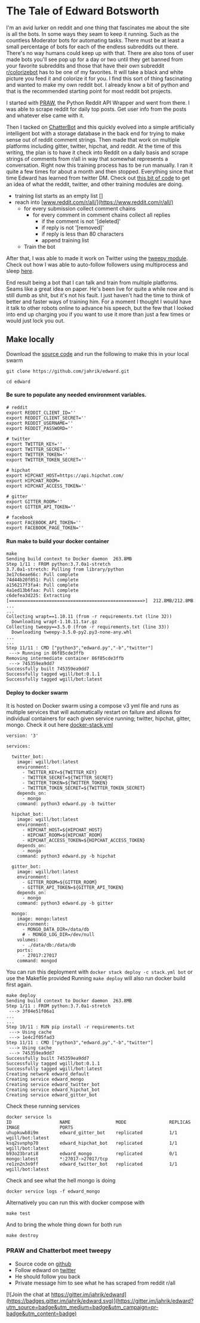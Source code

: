 # The Tale of Edward Botsworth

I'm an avid lurker on reddit and one thing that fascinates me about the site is all the bots.  In some ways they seam to keep it running.  Such as the countless Moderator bots for automating tasks.  There must be at least a small percentage of bots for each of the endless subreddits out there.  There's no way humans could keep up with that.  There are also tons of user made bots you'll see pop up for a day or two until they get banned from your favorite subreddits and those that have their own subreddit [r/colorizebot](https://www.reddit.com/r/colorizebot/) has to be one of my favorites.  It will take a black and white picture you feed it and colorize it for you.  I find this sort of thing fascinating and wanted to make my own reddit bot.  I already know a bit of python and that is the recommended starting point for most reddit bot projects.

I started with [PRAW](https://praw.readthedocs.io/en/latest/), the Python Reddit API Wrapper and went from there.  I was able to scrape reddit for daily top posts.  Get user info from the posts and whatever else came with it.

Then I tacked on [ChatterBot](https://github.com/gunthercox/ChatterBot) and this quickly evolved into a simple artificially intelligent bot with a storage database in the back end for trying to make sense out of reddit comment strings.  Then made that work on multiple platforms including gitter, twitter, hipchat, and reddit.  At the time of this writing, the plan is to have it check into Reddit on a daily basis and scrape strings of comments from r/all in way that somewhat represents a conversation. Right now this training process has to be run manually.  I ran it quite a few times for about a month and then stopped.  Everything since that time Edward has learned from twitter DM.  Check out [this bit of code](https://github.com/jahrik/edward/blob/cb36f29f736bad50af0f69a1f2d62a3268031c77/edward.py#L305) to get an idea of what the reddit, twitter, and other training modules are doing.

* training list starts as an empty list []
* reach into [www.reddit.com/r/all/](https://www.reddit.com/r/all/)
  * for every submission collect comment chains
    * for every comment in comment chains collect all replies
      * if the comment is not '[deleted]'
      * if reply is not '[removed]'
      * if reply is less than 80 characters
      * append training list
  * Train the bot

After that, I was able to made it work on Twitter using the [tweepy module](https://github.com/tweepy/tweepy).
Check out how I was able to auto-follow followers using multiprocess and sleep [here](https://github.com/jahrik/edward/blob/cb36f29f736bad50af0f69a1f2d62a3268031c77/edward.py#L864).

End result being a bot that I can talk and train from multiple platforms.  Seams like a great idea on paper.  He's been live for quite a while now and is still dumb as shit, but it's not his fault.  I just haven't had the time to think of better and faster ways of training him.  For a moment I thought I would have it talk to other robots online to advance his speech, but the few that I looked into end up charging you if you want to use it more than just a few times or would just lock you out.

## Make locally
Download the [source code](https://github.com/jahrik/edward) and run the following to make this in your local swarm
```
git clone https://github.com/jahrik/edward.git

cd edward
```

#### Be sure to populate any needed environment variables.
```
# reddit
export REDDIT_CLIENT_ID=''
export REDDIT_CLIENT_SECRET=''
export REDDIT_USERNAME=''
export REDDIT_PASSWORD=''

# twitter
export TWITTER_KEY=''
export TWITTER_SECRET=''
export TWITTER_TOKEN=''
export TWITTER_TOKEN_SECRET=''

# hipchat
export HIPCHAT_HOST=https://api.hipchat.com/
export HIPCHAT_ROOM=
export HIPCHAT_ACCESS_TOKEN=''

# gitter
export GITTER_ROOM=''
export GITTER_API_TOKEN=''

# facebook
export FACEBOOK_API_TOKEN=''
export FACEBOOK_PAGE_TOKEN=''
```

#### Run make to build your docker container
```
make
Sending build context to Docker daemon  263.8MB
Step 1/11 : FROM python:3.7.0a1-stretch
3.7.0a1-stretch: Pulling from library/python
3e17c6eae66c: Pull complete
74d44b20f851: Pull complete
a156217f3fa4: Pull complete
4a1ed13b6faa: Pull complete
c6defea3d225: Extracting [==================================================>]  212.8MB/212.8MB
...
...
Collecting wrapt==1.10.11 (from -r requirements.txt (line 32))
  Downloading wrapt-1.10.11.tar.gz
Collecting tweepy==3.5.0 (from -r requirements.txt (line 33))
  Downloading tweepy-3.5.0-py2.py3-none-any.whl
...
...
Step 11/11 : CMD ["python3","edward.py","-b","twitter"]
 ---> Running in 86f85cde3ffb
Removing intermediate container 86f85cde3ffb
 ---> 745359ea9dd7
Successfully built 745359ea9dd7
Successfully tagged wgill/bot:0.1.1
Successfully tagged wgill/bot:latest

```

#### Deploy to docker swarm
It is hosted on Docker swarm using a compose v3 yml file and runs as multiple services that will automatically restart on failure and allows for individual containers for each given service running; twitter, hipchat, gitter, mongo.  Check it out here [docker-stack.yml](https://github.com/jahrik/edward/blob/master/docker-stack.yml)

```
version: '3'

services:

  twitter_bot:
    image: wgill/bot:latest
    environment:
      - TWITTER_KEY=${TWITTER_KEY}
      - TWITTER_SECRET=${TWITTER_SECRET}
      - TWITTER_TOKEN=${TWITTER_TOKEN}
      - TWITTER_TOKEN_SECRET=${TWITTER_TOKEN_SECRET}
    depends_on:
      - mongo
    command: python3 edward.py -b twitter

  hipchat_bot:
    image: wgill/bot:latest
    environment:
      - HIPCHAT_HOST=${HIPCHAT_HOST}
      - HIPCHAT_ROOM=${HIPCHAT_ROOM}
      - HIPCHAT_ACCESS_TOKEN=${HIPCHAT_ACCESS_TOKEN}
    depends_on:
      - mongo
    command: python3 edward.py -b hipchat

  gitter_bot:
    image: wgill/bot:latest
    environment:
      - GITTER_ROOM=${GITTER_ROOM}
      - GITTER_API_TOKEN=${GITTER_API_TOKEN}
    depends_on:
      - mongo
    command: python3 edward.py -b gitter

  mongo:
    image: mongo:latest
    environment:
      - MONGO_DATA_DIR=/data/db
      # - MONGO_LOG_DIR=/dev/null
    volumes:
      - ./data/db:/data/db
    ports:
      - 27017:27017
    command: mongod
```

You can run this deployment with `docker stack deploy -c stack.yml bot`  or use the Makefile provided
Running `make deploy` will also run docker build first again.
```
make deploy
Sending build context to Docker daemon  263.8MB
Step 1/11 : FROM python:3.7.0a1-stretch
 ---> 3f04e51f06a1
...
...
Step 10/11 : RUN pip install -r requirements.txt
 ---> Using cache
 ---> 1e4c2f05fad3
Step 11/11 : CMD ["python3","edward.py","-b","twitter"]
 ---> Using cache
 ---> 745359ea9dd7
Successfully built 745359ea9dd7
Successfully tagged wgill/bot:0.1.1
Successfully tagged wgill/bot:latest
Creating network edward_default
Creating service edward_mongo
Creating service edward_twitter_bot
Creating service edward_hipchat_bot
Creating service edward_gitter_bot
```

Check these running services
```
docker service ls
ID                  NAME                 MODE                REPLICAS            IMAGE               PORTS
uhupkuwb8i9m        edward_gitter_bot    replicated          1/1                 wgill/bot:latest
ksq2svnphp70        edward_hipchat_bot   replicated          1/1                 wgill/bot:latest
b93o23brati8        edward_mongo         replicated          0/1                 mongo:latest        *:27017->27017/tcp
re1zn2n3n9ff        edward_twitter_bot   replicated          1/1                 wgill/bot:latest
```

Check and see what the hell mongo is doing
```
docker service logs -f edward_mongo
```

Alternatively you can run this with docker compose with
```
make test
```

And to bring the whole thing down for both run
```
make destroy
```

### PRAW and Chatterbot meet tweepy
* Source code on [github](https://github.com/jahrik/edward)
* Follow edward on [twitter](https://twitter.com/edwardbotsworth)
* He should follow you back
* Private message him to see what he has scraped from reddit r/all

[![Join the chat at https://gitter.im/jahrik/edward](https://badges.gitter.im/jahrik/edward.svg)](https://gitter.im/jahrik/edward?utm_source=badge&utm_medium=badge&utm_campaign=pr-badge&utm_content=badge)


